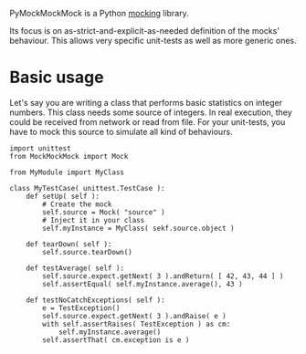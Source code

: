 PyMockMockMock is a Python [mocking][wiki_Mock] library.

[wiki_Mock]: http://en.wikipedia.org/wiki/Mock_object

Its focus is on as-strict-and-explicit-as-needed definition of the mocks'
behaviour. This allows very specific unit-tests as well as more generic
ones.

Basic usage
===========

Let's say you are writing a class that performs basic statistics on integer
numbers. This class needs some source of integers. In real execution, they
could be received from network or read from file. For your unit-tests, you
have to mock this source to simulate all kind of behaviours.

    import unittest
    from MockMockMock import Mock
    
    from MyModule import MyClass

    class MyTestCase( unittest.TestCase ):
        def setUp( self ):
            # Create the mock
            self.source = Mock( "source" )
            # Inject it in your class
            self.myInstance = MyClass( sekf.source.object )

        def tearDown( self ):
            self.source.tearDown()

        def testAverage( self ):
            self.source.expect.getNext( 3 ).andReturn( [ 42, 43, 44 ] )
            self.assertEqual( self.myInstance.average(), 43 )

        def testNoCatchExceptions( self ):
            e = TestException()
            self.source.expect.getNext( 3 ).andRaise( e )
            with self.assertRaises( TestException ) as cm:
                self.myInstance.average()
            self.assertThat( cm.exception is e )
